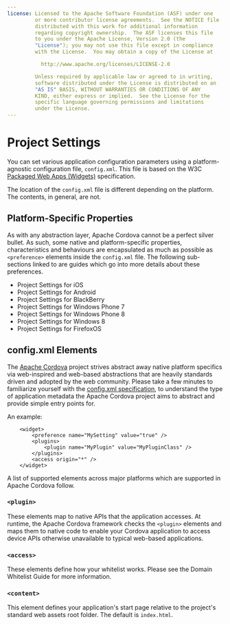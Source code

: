 ```yaml
---
license: Licensed to the Apache Software Foundation (ASF) under one
         or more contributor license agreements.  See the NOTICE file
         distributed with this work for additional information
         regarding copyright ownership.  The ASF licenses this file
         to you under the Apache License, Version 2.0 (the
         "License"); you may not use this file except in compliance
         with the License.  You may obtain a copy of the License at

           http://www.apache.org/licenses/LICENSE-2.0

         Unless required by applicable law or agreed to in writing,
         software distributed under the License is distributed on an
         "AS IS" BASIS, WITHOUT WARRANTIES OR CONDITIONS OF ANY
         KIND, either express or implied.  See the License for the
         specific language governing permissions and limitations
         under the License.
---
```


Project Settings
================

You can set various application configuration parameters using a platform-agnostic configuration file, `config.xml`.
This file is based on the W3C [Packaged Web Apps (Widgets)](http://www.w3.org/TR/widgets/) specification.

The location of the `config.xml` file is different depending on the platform. The contents, in general, are not.

## Platform-Specific Properties

As with any abstraction layer, Apache Cordova cannot be a perfect silver bullet. As such, some native and platform-specific
properties, characteristics and behaviours are encapsulated as much as possible as `<preference>` elements inside the
`config.xml` file. The following sub-sections linked to are guides which go into more details about these preferences.

- Project Settings for iOS
- Project Settings for Android
- Project Settings for BlackBerry
- Project Settings for Windows Phone 7
- Project Settings for Windows Phone 8
- Project Settings for Windows 8
- Project Settings for FirefoxOS

## config.xml Elements

The [Apache Cordova](http://cordova.io) project strives abstract away native platform specifics via web-inspired and web-based
abstractions that are heavily standards driven and adopted by the web community. Please take a few minutes to familiarize
yourself with the [config.xml specification](http://www.w3.org/TR/widgets/), to understand the type of application metadata the
Apache Cordova project aims to abstract and provide simple entry points for.

An example:

        <widget>
            <preference name="MySetting" value="true" />
            <plugins>
                <plugin name="MyPlugin" value="MyPluginClass" />
            </plugins>
            <access origin="*" />
        </widget>

A list of supported elements across major platforms which are supported in Apache Cordova follow.

### `<plugin>`

These elements map to native APIs that the application accesses. At
runtime, the Apache Cordova framework checks the `<plugin>` elements
and maps them to native code to enable your Cordova application to
access device APIs otherwise unavailable to typical web-based
applications.

### `<access>`

These elements define how your whitelist works. Please see the
Domain Whitelist Guide for more information.

### `<content>`

This element defines your application's start page relative to the
project's standard web assets root folder. The default is
`index.html`.
